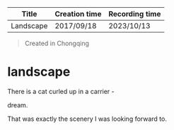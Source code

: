 | Title     | Creation time | Recording time |
| --------- | ------------- | -------------- |
| Landscape | 2017/09/18    | 2023/10/13     |

> Created in Chongqing

# landscape

There is a cat curled up in a carrier -

dream.

That was exactly the scenery I was looking forward to.

